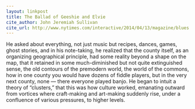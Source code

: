 ```yaml
---
layout: linkpost
title: The Ballad of Geeshie and Elvie
cite_author: John Jeremiah Sullivan
cite_url: http://www.nytimes.com/interactive/2014/04/13/magazine/blues.html?_r=0
---
```

He asked about everything, not just music but recipes, dances, games,
ghost stories, and in his note-taking, he realized that the county
itself, as an organizing geographical principle, had some reality beyond
a shape on the map, that it retained in some much-diminished but not
quite extinguished sense, the old contours of the premodern world, the
world of the commons, how in one county you would have dozens of fiddle
players, but in the very next county, none — there everyone played
banjo. He began to intuit a theory of “clusters,” that this was how
culture worked, emanating outward from vortices where craft-making and
art-making suddenly rise, under a confluence of various pressures, to
higher levels.
